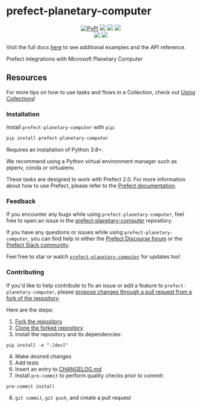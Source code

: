 # prefect-planetary-computer

<p align="center">
    <!--- Insert a cover image here -->
    <!--- <br> -->
    <a href="https://pypi.python.org/pypi/prefect-planetary-computer/" alt="PyPI version">
        <img alt="PyPI" src="https://img.shields.io/pypi/v/prefect-planetary-computer?color=0052FF&labelColor=090422"></a>
    <a href="https://github.com/giorgiobasile/prefect-planetary-computer/" alt="Stars">
        <img src="https://img.shields.io/github/stars/giorgiobasile/prefect-planetary-computer?color=0052FF&labelColor=090422" /></a>
    <a href="https://pypistats.org/packages/prefect-planetary-computer/" alt="Downloads">
        <img src="https://img.shields.io/pypi/dm/prefect-planetary-computer?color=0052FF&labelColor=090422" /></a>
    <a href="https://github.com/giorgiobasile/prefect-planetary-computer/pulse" alt="Activity">
        <img src="https://img.shields.io/github/commit-activity/m/giorgiobasile/prefect-planetary-computer?color=0052FF&labelColor=090422" /></a>
    <br>
    <a href="https://prefect-community.slack.com" alt="Slack">
        <img src="https://img.shields.io/badge/slack-join_community-red.svg?color=0052FF&labelColor=090422&logo=slack" /></a>
    <a href="https://discourse.prefect.io/" alt="Discourse">
        <img src="https://img.shields.io/badge/discourse-browse_forum-red.svg?color=0052FF&labelColor=090422&logo=discourse" /></a>
</p>

Visit the full docs [here](https://giorgiobasile.github.io/prefect-planetary-computer) to see additional examples and the API reference.

Prefect integrations with Microsoft Planetary Computer


<!--- ### Add a real-world example of how to use this Collection here

Offer some motivation on why this helps.

After installing `prefect-planetary-computer` and [saving the credentials](#saving-credentials-to-block), you can easily use it within your flows to help you achieve the aforementioned benefits!

```python
from prefect import flow, get_run_logger
```

--->

## Resources

For more tips on how to use tasks and flows in a Collection, check out [Using Collections](https://docs.prefect.io/collections/usage/)!

### Installation

Install `prefect-planetary-computer` with `pip`:

```bash
pip install prefect-planetary-computer
```

Requires an installation of Python 3.8+.

We recommend using a Python virtual environment manager such as pipenv, conda or virtualenv.

These tasks are designed to work with Prefect 2.0. For more information about how to use Prefect, please refer to the [Prefect documentation](https://docs.prefect.io/).

<!--- ### Saving credentials to block

Note, to use the `load` method on Blocks, you must already have a block document [saved through code](https://docs.prefect.io/concepts/blocks/#saving-blocks) or [saved through the UI](https://docs.prefect.io/ui/blocks/).

Below is a walkthrough on saving block documents through code.

1. Head over to <SERVICE_URL>.
2. Login to your <SERVICE> account.
3. Click "+ Create new secret key".
4. Copy the generated API key.
5. Create a short script, replacing the placeholders (or do so in the UI).

```python
from prefect_planetary_computer import Block
Block(api_key="API_KEY_PLACEHOLDER").save("BLOCK_NAME_PLACEHOLDER")
```

Congrats! You can now easily load the saved block, which holds your credentials:

```python
from prefect_planetary_computer import Block
Block.load("BLOCK_NAME_PLACEHOLDER")
```

!!! info "Registering blocks"

    Register blocks in this module to
    [view and edit them](https://docs.prefect.io/ui/blocks/)
    on Prefect Cloud:

    ```bash
    prefect block register -m prefect_planetary_computer
    ```

A list of available blocks in `prefect-planetary-computer` and their setup instructions can be found [here](https://giorgiobasile.github.io/prefect-planetary-computer/blocks_catalog).

--->

### Feedback

If you encounter any bugs while using `prefect-planetary-computer`, feel free to open an issue in the [prefect-planetary-computer](https://github.com/giorgiobasile/prefect-planetary-computer) repository.

If you have any questions or issues while using `prefect-planetary-computer`, you can find help in either the [Prefect Discourse forum](https://discourse.prefect.io/) or the [Prefect Slack community](https://prefect.io/slack).

Feel free to star or watch [`prefect-planetary-computer`](https://github.com/giorgiobasile/prefect-planetary-computer) for updates too!

### Contributing

If you'd like to help contribute to fix an issue or add a feature to `prefect-planetary-computer`, please [propose changes through a pull request from a fork of the repository](https://docs.github.com/en/pull-requests/collaborating-with-pull-requests/proposing-changes-to-your-work-with-pull-requests/creating-a-pull-request-from-a-fork).

Here are the steps:

1. [Fork the repository](https://docs.github.com/en/get-started/quickstart/fork-a-repo#forking-a-repository)
2. [Clone the forked repository](https://docs.github.com/en/get-started/quickstart/fork-a-repo#cloning-your-forked-repository)
3. Install the repository and its dependencies:
```
pip install -e ".[dev]"
```
4. Make desired changes
5. Add tests
6. Insert an entry to [CHANGELOG.md](https://github.com/giorgiobasile/prefect-planetary-computer/blob/main/CHANGELOG.md)
7. Install `pre-commit` to perform quality checks prior to commit:
```
pre-commit install
```
8. `git commit`, `git push`, and create a pull request
